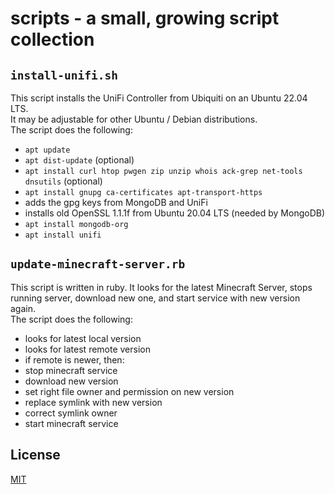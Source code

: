 # scripts - a small, growing script collection

## `install-unifi.sh`

This script installs the UniFi Controller from Ubiquiti on an Ubuntu 22.04 LTS.\
It may be adjustable for other Ubuntu / Debian distributions.\
The script does the following:
* `apt update`
* `apt dist-update` (optional)
* `apt install curl htop pwgen zip unzip whois ack-grep net-tools dnsutils` (optional)
* `apt install gnupg ca-certificates apt-transport-https`
* adds the gpg keys from MongoDB and UniFi
* installs old OpenSSL 1.1.1f from Ubuntu 20.04 LTS (needed by MongoDB)
* `apt install mongodb-org`
* `apt install unifi`

## `update-minecraft-server.rb`

This script is written in ruby. It looks for the latest Minecraft Server, stops running server, download new one, and start service with new version again.\
The script does the following:
* looks for latest local version
* looks for latest remote version
* if remote is newer, then:
 * stop minecraft service
 * download new version
 * set right file owner and permission on new version
 * replace symlink with new version
 * correct symlink owner
 * start minecraft service

## License
[MIT](LICENSE)
